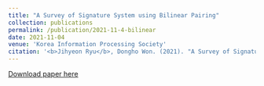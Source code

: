 ```yaml
---
title: "A Survey of Signature System using Bilinear Pairing"
collection: publications
permalink: /publication/2021-11-4-bilinear
date: 2021-11-04
venue: 'Korea Information Processing Society'
citation: '<b>Jihyeon Ryu</b>, Dongho Won. (2021). "A Survey of Signature System using Bilinear Pairing." <i>Korea Information Processing Society</i>.'
---
```


[Download paper here](http://janicejihyeon.github.io/files/Bilinear.pdf)
